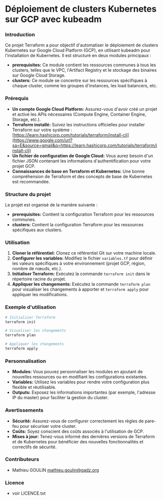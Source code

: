 # Déploiement de clusters Kubernetes sur GCP avec kubeadm

### Introduction

Ce projet Terraform a pour objectif d'automatiser le déploiement de clusters Kubernetes sur Google Cloud Platform (GCP), en utilisant kubeadm pour l'installation de Kubernetes. Il est structuré en deux modules principaux :

  * **prerequisites:** Ce module contient les ressources communes à tous les clusters, telles que le VPC, l'Artifact Registry et le stockage des binaires sur Google Cloud Storage.
  * **clusters:** Ce module se concentre sur les ressources spécifiques à chaque cluster, comme les groupes d'instances, les load balancers, etc.

### Prérequis

  * **Un compte Google Cloud Platform:** Assurez-vous d'avoir créé un projet et activé les APIs nécessaires (Compute Engine, Container Engine, Storage, etc.).
  * **Terraform installé:** Suivez les instructions officielles pour installer Terraform sur votre système : [https://learn.hashicorp.com/tutorials/terraform/install-cli](https://www.google.com/url?sa=E&source=gmail&q=https://learn.hashicorp.com/tutorials/terraform/install-cli)
  * **Un fichier de configuration de Google Cloud:** Vous aurez besoin d'un fichier JSON contenant les informations d'authentification pour votre projet GCP.
  * **Connaissances de base en Terraform et Kubernetes:** Une bonne compréhension de Terraform et des concepts de base de Kubernetes est recommandée.

### Structure du projet

Le projet est organisé de la manière suivante :

  * **prerequisites:** Contient la configuration Terraform pour les ressources communes.
  * **clusters:** Contient la configuration Terraform pour les ressources spécifiques aux clusters.

### Utilisation

1.  **Cloner le référentiel:** Clonez ce référentiel Git sur votre machine locale.
2.  **Configurer les variables:** Modifiez le fichier `variables.tf` pour définir les valeurs spécifiques à votre environnement (projet GCP, région, nombre de nœuds, etc.).
3.  **Initialiser Terraform:** Exécutez la commande `terraform init` dans le répertoire racine du projet.
4.  **Appliquer les changements:** Exécutez la commande `terraform plan` pour visualiser les changements à apporter et `terraform apply` pour appliquer les modifications.

### Exemple d'utilisation

```bash
# Initialiser Terraform
terraform init

# Visualiser les changements
terraform plan

# Appliquer les changements
terraform apply
```

### Personnalisation

  * **Modules:** Vous pouvez personnaliser les modules en ajoutant de nouvelles ressources ou en modifiant les configurations existantes.
  * **Variables:** Utilisez les variables pour rendre votre configuration plus flexible et réutilisable.
  * **Outputs:** Exposez les informations importantes (par exemple, l'adresse IP du master) pour faciliter la gestion du cluster.

### Avertissements

  * **Sécurité:** Assurez-vous de configurer correctement les règles de pare-feu pour sécuriser votre cluster.
  * **Coûts:** Soyez conscient des coûts associés à l'utilisation de GCP.
  * **Mises à jour:** Tenez-vous informé des dernières versions de Terraform et de Kubernetes pour bénéficier des nouvelles fonctionnalités et correctifs de sécurité.

### Contributeurs

  * Mathieu GOULIN <mathieu.goulin@gadz.org>

### Licence

  * voir LICENCE.txt
